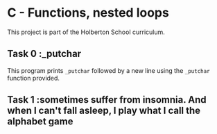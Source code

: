 # C - Functions, nested loops

This project is part of the Holberton School curriculum.

## Task 0 :_putchar

This program prints `_putchar` followed by a new line using the `_putchar` function provided.

## Task 1 :sometimes suffer from insomnia. And when I can't fall asleep, I play what I call the alphabet game

